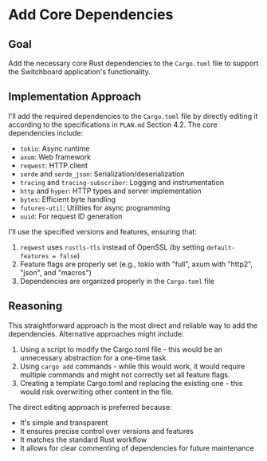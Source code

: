 # Add Core Dependencies

## Goal
Add the necessary core Rust dependencies to the `Cargo.toml` file to support the Switchboard application's functionality.

## Implementation Approach
I'll add the required dependencies to the `Cargo.toml` file by directly editing it according to the specifications in `PLAN.md` Section 4.2. The core dependencies include:

- `tokio`: Async runtime
- `axum`: Web framework
- `reqwest`: HTTP client
- `serde` and `serde_json`: Serialization/deserialization
- `tracing` and `tracing-subscriber`: Logging and instrumentation
- `http` and `hyper`: HTTP types and server implementation
- `bytes`: Efficient byte handling
- `futures-util`: Utilities for async programming
- `uuid`: For request ID generation

I'll use the specified versions and features, ensuring that:
1. `reqwest` uses `rustls-tls` instead of OpenSSL (by setting `default-features = false`)
2. Feature flags are properly set (e.g., tokio with "full", axum with "http2", "json", and "macros")
3. Dependencies are organized properly in the `Cargo.toml` file

## Reasoning
This straightforward approach is the most direct and reliable way to add the dependencies. Alternative approaches might include:

1. Using a script to modify the Cargo.toml file - this would be an unnecessary abstraction for a one-time task.
2. Using `cargo add` commands - while this would work, it would require multiple commands and might not correctly set all feature flags.
3. Creating a template Cargo.toml and replacing the existing one - this would risk overwriting other content in the file.

The direct editing approach is preferred because:
- It's simple and transparent
- It ensures precise control over versions and features
- It matches the standard Rust workflow
- It allows for clear commenting of dependencies for future maintenance